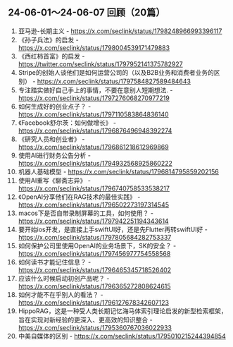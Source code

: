 ## 24-06-01～24-06-07 回顾（20篇）
1. 亚马逊-长期主义 - https://x.com/seclink/status/1798248966993396117
2. 《孙子兵法》的启发  - https://x.com/seclink/status/1798004539171479883
3. 《西红柿首富》的启发 - https://twitter.com/seclink/status/1797952141375782927
4. Stripe的创始人谈他们是如何运营公司的（以及B2B业务和消费者业务的区别） - https://x.com/seclink/status/1797584827589484643
5.  专注踏实做好自己手上的事情，不要在意别人短期想法. - https://x.com/seclink/status/1797276068270977219
6.  如何生成好的创业点子？ - https://x.com/seclink/status/1797110583864836140
7.  《Facebook舒尔茨：如何做增长》 - https://x.com/seclink/status/1796876496948392274
8. 《研究人员和创业者》 - https://x.com/seclink/status/1796861218612969869
9. 使用AI进行财务公告分析 - https://x.com/seclink/status/1794932568925860222
10. 机器人基础模型 - https://x.com/seclink/status/1796814795859202156
11. 使用AI重写《聊斋志异》 - https://x.com/seclink/status/1796740758533538217
12. 《OpenAI分享他们在RAG技术的最佳实践》 - https://x.com/seclink/status/1796502273197314545
13. macos下是否自带录制屏幕的工具，如何使用？ - https://x.com/seclink/status/1797942251194343614
14. 要开始ios开发，是直接上手swiftUI好，还是先Flutter再转swiftUI好 - https://x.com/seclink/status/1797805684282753337
15. 如何保护公司里使用OpenAI的业务场景下，SK的安全？ - https://x.com/seclink/status/1797456977754558568
16. 如何读书才能记住信息？ - https://x.com/seclink/status/1796465345718526402
17. 应该什么时候启动初创产品呢？ - https://x.com/seclink/status/1796365272808624615
18. 如何才能不在乎别人的看法？ - https://x.com/seclink/status/1796127678342607123
19.  HippoRAG，这是一种受人类长期记忆海马体索引理论启发的新型检索框架，旨在实现对新经验的更深入、更高效的知识整合 - https://x.com/seclink/status/1795360767036022933
20. 中美自媒体的区别 - https://x.com/seclink/status/1795010215244394854
